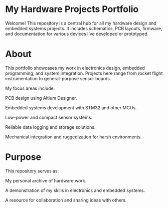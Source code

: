 # My Hardware Projects Portfolio
Welcome! This repository is a central hub for all my hardware design and embedded systems projects. It includes schematics, PCB layouts, firmware, and documentation for various devices I’ve developed or prototyped.
# About
This portfolio showcases my work in electronics design, embedded programming, and system integration. Projects here range from rocket flight instrumentation to general-purpose sensor boards.

My focus areas include:

PCB design using Altium Designer.

Embedded systems development with STM32 and other MCUs.

Low-power and compact sensor systems.

Reliable data logging and storage solutions.

Mechanical integration and ruggedization for harsh environments.

#  Purpose
This repository serves as:

My personal archive of hardware work.

A demonstration of my skills in electronics and embedded systems.

A resource for collaboration and sharing ideas with others.
